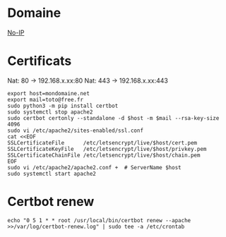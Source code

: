 # Domaine

[No-IP](https://www.noip.com/)

# Certificats

Nat:  80 -> 192.168.x.xx:80
Nat: 443 -> 192.168.x.xx:443
```
export host=mondomaine.net
export mail=toto@free.fr
sudo python3 -m pip install certbot
sudo systemctl stop apache2
sudo certbot certonly --standalone -d $host -m $mail --rsa-key-size 4096
sudo vi /etc/apache2/sites-enabled/ssl.conf
cat <<EOF
SSLCertificateFile      /etc/letsencrypt/live/$host/cert.pem
SSLCertificateKeyFile   /etc/letsencrypt/live/$host/privkey.pem
SSLCertificateChainFile /etc/letsencrypt/live/$host/chain.pem
EOF
sudo vi /etc/apache2/apache2.conf +  # ServerName $host
sudo systemctl start apache2
```

# Certbot renew
```
echo "0 5 1 * * root /usr/local/bin/certbot renew --apache >>/var/log/certbot-renew.log" | sudo tee -a /etc/crontab
```
